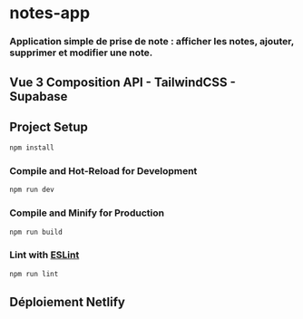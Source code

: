 # notes-app

### Application simple de prise de note : afficher les notes, ajouter, supprimer et modifier une note.

## Vue 3 Composition API - TailwindCSS - Supabase

## Project Setup

```sh
npm install
```

### Compile and Hot-Reload for Development

```sh
npm run dev
```

### Compile and Minify for Production

```sh
npm run build
```

### Lint with [ESLint](https://eslint.org/)

```sh
npm run lint
```
## Déploiement Netlify